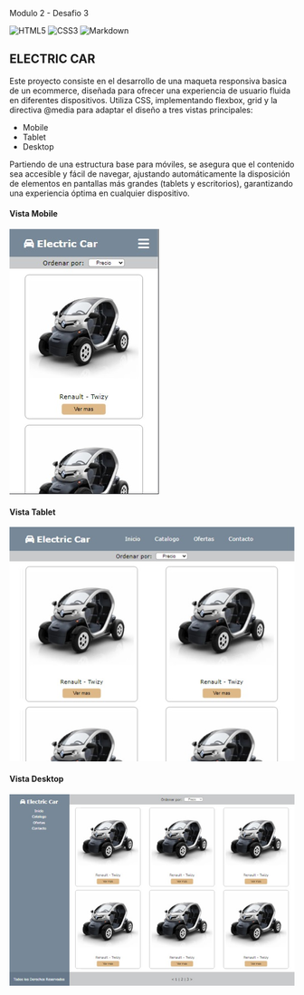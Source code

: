 Modulo 2 - Desafio 3

![HTML5](https://img.shields.io/badge/html5-%23E34F26.svg?style=flat&logo=html5&logoColor=white) ![CSS3](https://img.shields.io/badge/css3-%231572B6.svg?style=flat&logo=css3&logoColor=white) ![Markdown](https://img.shields.io/badge/markdown-%23000000.svg?style=flat&logo=markdown&logoColor=white)

## ELECTRIC CAR
Este proyecto consiste en el desarrollo de una maqueta responsiva basica de un ecommerce, diseñada para ofrecer una experiencia de usuario fluida en diferentes dispositivos. Utiliza CSS, implementando flexbox, grid y la directiva @media para adaptar el diseño a tres vistas principales:

- Mobile
- Tablet
- Desktop

Partiendo de una estructura base para móviles, se asegura que el contenido sea accesible y fácil de navegar, ajustando automáticamente la disposición de elementos en pantallas más grandes (tablets y escritorios), garantizando una experiencia óptima en cualquier dispositivo.

#### Vista Mobile
![vistamobile](https://github.com/rimardev/m2d3-car-store/blob/main/assets/img/vista-mobile.jpg)

#### Vista Tablet
![vistatablet](https://github.com/rimardev/m2d3-car-store/blob/main/assets/img/vista-tablet.jpg)

#### Vista Desktop
![vistadesktop](https://github.com/rimardev/m2d3-car-store/blob/main/assets/img/vista-desktop.jpg)
